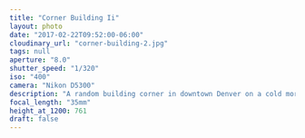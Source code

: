 ```yaml
---
title: "Corner Building Ii"
layout: photo
date: "2017-02-22T09:52:00-06:00"
cloudinary_url: "corner-building-2.jpg"
tags: null
aperture: "8.0"
shutter_speed: "1/320"
iso: "400"
camera: "Nikon D5300"
description: "A random building corner in downtown Denver on a cold morning."
focal_length: "35mm"
height_at_1200: 761
draft: false
---
```

